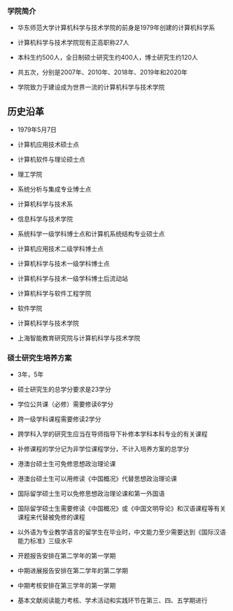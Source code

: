 ### 学院简介

- 华东师范大学计算机科学与技术学院的前身是1979年创建的计算机科学系

- 计算机科学与技术学院现有正高职称27人

- 本科生约500人，全日制硕士研究生约400人，博士研究生约120人

- 共五次，分别是2007年、2010年、2018年、2019年和2020年

- 学院致力于建设成为世界一流的计算机科学与技术学院

## 历史沿革

- 1979年5月7日

- 计算机应用技术硕士点

- 计算机软件与理论硕士点

- 理工学院

- 系统分析与集成专业博士点

- 计算机科学与技术系

- 信息科学与技术学院

- 系统科学一级学科博士点和计算机系统结构专业硕士点

- 计算机应用技术二级学科博士点

- 计算机科学与技术一级学科博士点

- 计算机科学与技术一级学科博士后流动站

- 计算机科学与软件工程学院

- 软件学院

- 计算机科学与技术学院

- 上海智能教育研究院与计算机科学与技术学院

### 硕士研究生培养方案

- 3年，5年

- 硕士研究生的总学分要求是23学分

- 学位公共课（必修）需要修读6学分

- 跨一级学科课程需要修读2学分

- 跨学科入学的研究生应当在导师指导下补修本学科本科专业的有关课程

- 补修课程的学分记为非学位课程学分，不计入培养方案的总学分

- 港澳台硕士生可免修思想政治理论课

- 港澳台硕士生可以用修读《中国概况》代替思想政治理论课

- 国际留学硕士生可以免修思想政治理论课和第一外国语

- 国际留学硕士生需要修读《中国概况》或《中国文明导论》和汉语课程等有关课程来代替被免修的课程

- 以外语为专业教学语言的留学生在毕业时，中文能力至少需要达到《国际汉语能力标准》三级水平

- 开题报告安排在第二学年的第一学期

- 中期进展报告安排在第二学年的第二学期

- 中期考核安排在第三学年的第一学期

- 基本文献阅读能力考核、学术活动和实践环节在第三、四、五学期进行